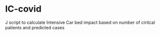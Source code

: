 # IC-covid
J script to calculate Intensive Car bed impact based on number of ciritcal patients and predicted cases
